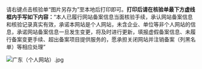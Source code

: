 请右键点击核验单“图片另存为”至本地后打印即可。**打印后请在核验单最下方虚线框内手写如下内容：**“本人已履行网站备案信息当面核验手续，承认网站备案信息和核验记录真实有效，承诺本网站是个人网站，未含企业、单位等非个人网站的信息，承诺网站备案信息一旦发生变更，将及时进行更新，填报虚假备案信息、未履行备案变更手续、超出备案项目提供服务的，愿承担关闭网站并注销备案（列黑名单）等相应处理”

![广东（个人网站）.jpg](https://img1.jcloudcs.com/cms/815b483d-1010-4d0f-b4fa-047373a9429320171017135304.jpg)
